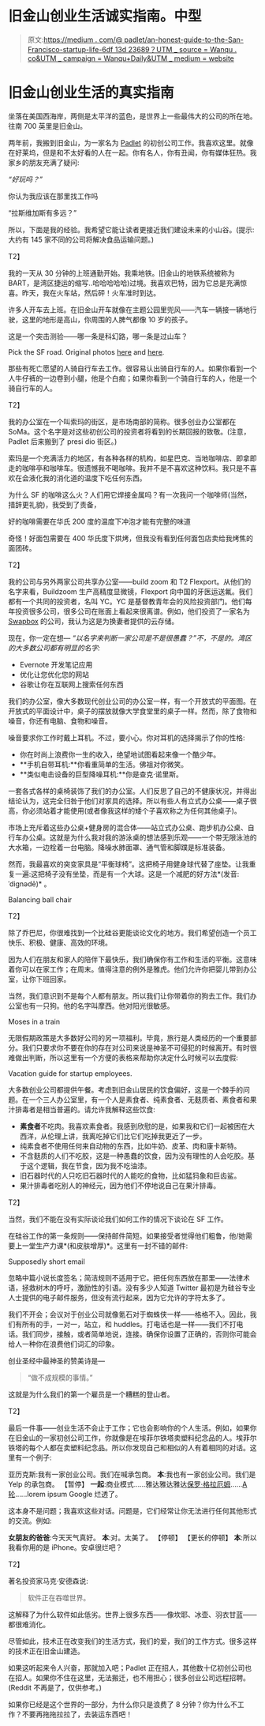 # 旧金山创业生活诚实指南。中型

> 原文:[https://medium . com/@ padlet/an-honest-guide-to-the-San-Francisco-startup-life-6df 13d 23689？UTM _ source = Wanqu . co&UTM _ campaign = Wanqu+Daily&UTM _ medium = website](https://medium.com/@padlet/an-honest-guide-to-the-san-francisco-startup-life-6df13d23689?utm_source=wanqu.co&utm_campaign=Wanqu+Daily&utm_medium=website)

# 旧金山创业生活的真实指南

坐落在美国西海岸，两侧是太平洋的蓝色，是世界上一些最伟大的公司的所在地。往南 700 英里是旧金山。

两年前，我搬到旧金山，为一家名为 [Padlet](https://padlet.com) 的初创公司工作。我喜欢这里。就像在好莱坞，但是和不太好看的人在一起。你有名人，你有丑闻，你有媒体狂热。我家乡的朋友充满了疑问:

*“好玩吗？”*

你认为我应该在那里找工作吗

“拉斯维加斯有多远？”

所以，下面是我的经验。我希望它能让读者更接近我们建设未来的小山谷。(提示:大约有 145 家不同的公司将解决食品运输问题。)

T2】

我的一天从 30 分钟的上班通勤开始。我乘地铁。旧金山的地铁系统被称为 BART，是湾区捷运的缩写..哈哈哈哈哈)过境。我喜欢巴特，因为它总是充满惊喜。昨天，我在火车站，然后砰！火车准时到达。

许多人开车去上班。在旧金山开车就像在主题公园里兜风——汽车一辆接一辆地行驶，这里的地形是高山，你周围的人脾气都像 10 岁的孩子。

这是一个突击测验——哪一条是科幻路，哪一条是过山车？



Pick the SF road. Original photos [here](http://www.kuduweru.info/wp-content/uploads/2015/02/kingda-ka-v7dgdfpa.jpg) and [here](https://blog.parkme.com/2013/04/02/nob-hill-parking/).



那些有死亡愿望的人骑自行车去工作。很容易认出骑自行车的人。如果你看到一个人牛仔裤的一边卷到小腿，他是个白痴；如果你看到一个骑自行车的人，他是一个骑自行车的人。

T2】

我的办公室在一个叫索玛的街区，是市场南部的简称。很多创业办公室都在 SoMa。这个名字是对这些初创公司的投资者将看到的长期回报的致敬。(注意，Padlet 后来搬到了 presi dio 街区。)

索玛是一个充满活力的地区，有各种各样的机构，如星巴克、当地咖啡店、即拿即走的咖啡亭和咖啡车。很遗憾我不喝咖啡。我并不是不喜欢这种饮料。我只是不喜欢在会液化我的消化道的温度下吃任何东西。

为什么 SF 的咖啡这么火？人们用它焊接金属吗？有一次我问一个咖啡师(当然，措辞更礼貌)，我受到了责备，

好的咖啡需要在华氏 200 度的温度下冲泡才能有完整的味道

奇怪！好面包需要在 400 华氏度下烘烤，但我没有看到任何面包店卖给我烤焦的面团砖。

T2】

我的公司与另外两家公司共享办公室——build zoom 和 T2 Flexport。从他们的名字来看，Buildzoom 生产高精度显微镜，Flexport 向中国的牙医运送氟。我们都有一个共同的投资者，名叫 YC。YC 是基督教青年会的风险投资部门。他们每年投资很多公司，很多公司在账面上看起来很离谱。例如，他们投资了一家名为 [Swapbox](http://swapbox.com) 的公司，我认为这是为换妻者提供的云存储。

现在，你一定在想— *“以名字来判断一家公司是不是很愚蠢？”不，不是的。湾区的大多数公司都有明显的名字:*

*   Evernote 开发笔记应用
*   优化让您优化您的网站
*   谷歌让你在互联网上搜索任何东西

我们的办公室，像大多数现代创业公司的办公室一样，有一个开放式的平面图。在开放式的平面设计中，桌子的摆放就像大学食堂里的桌子一样。然而，除了食物和噪音，你还有电脑、食物和噪音。

噪音要求你工作时戴上耳机。不过，要小心。你对耳机的选择揭示了你的性格:

*   你在时尚上浪费你一生的收入，绝望地试图看起来像一个酷少年。
*   **手机自带耳机:**你看重简单的生活。佛祖对你微笑。
*   **类似电击设备的巨型降噪耳机:**你是查克·诺里斯。

一套各式各样的桌椅装饰了我们的办公室。人们反思了自己的不健康状况，并得出结论认为，这完全归咎于他们对家具的选择。所以有些人有立式办公桌——桌子很高，你必须站着才能使用(或者像我这样的矮个子喜欢称之为任何其他桌子)。

市场上充斥着这些办公桌+健身房的混合体——站立式办公桌、跑步机办公桌、自行车办公桌。这就是为什么我对我的游泳桌的想法感到乐观——一个带无限泳池的大水箱，一边栓着一台电脑。降噪水肺面罩、通气管和脚蹼是标准装备。

然而，我最喜欢的突变家具是“平衡球椅”。这把椅子用健身球代替了座垫。让我重复一遍:这把椅子没有坐垫，而是有一个大球。这是一个减肥的好方法*(发音:ˈdiɡnədē)* 。



Balancing ball chair



T2】

除了乔巴尼，你很难找到一个比硅谷更能谈论文化的地方。我们希望创造一个员工快乐、积极、健康、高效的环境。

因为人们在朋友和家人的陪伴下最快乐，我们确保你有工作和生活的平衡。这意味着你可以在家工作；在周末。值得注意的例外是雅虎。他们允许你把婴儿带到办公室，让你下班回家。

当然，我们意识到不是每个人都有朋友。所以我们让你带着你的狗去工作。我们办公室也有一只狗。他的名字叫摩西。他对阳光很敏感。



Moses in a train



无限假期政策是大多数好公司的另一项福利。毕竟，旅行是人类经历的一个重要部分。我们只要求你不要在你的存在对公司来说是神圣不可侵犯的时候离开。有时很难做出判断，所以这里有一个方便的表格来帮助你决定什么时候可以去度假:



Vacation guide for startup employees.



大多数创业公司都提供午餐。考虑到旧金山居民的饮食偏好，这是一个棘手的问题。在一个三人办公室里，有一个人是素食者、纯素食者、无麸质者、素食者和果汁排毒者是相当普遍的。请允许我解释这些饮食:

*   **素食者**不吃肉。我喜欢素食者。我感到欣慰的是，如果我和它们一起被困在大西洋，从伦理上讲，我离吃掉它们比它们吃掉我更近了一步。
*   纯素食者不使用任何来自动物的东西，比如牛奶、皮革、肉和康卡斯特。
*   不含麸质的人们不吃胶，这是一种愚蠢的饮食，因为没有理性的人会吃胶。基于这个逻辑，我在节食，因为我不吃油漆。
*   旧石器时代的人只吃旧石器时代的人能吃的食物，比如猛犸象和巨齿鲨。
*   果汁排毒者吃别人的神经元，因为他们不停地说自己在果汁排毒。

T2】

当然，我们不能在没有实际谈论我们如何工作的情况下谈论在 SF 工作。

在硅谷工作的第一条规则——保持邮件简短。如果接受者觉得他们粗鲁，他/她需要上一堂生产力课*(和皮肤增厚)*。这里有一封不错的邮件:



Supposedly short email



忽略中篇小说长度签名；简洁规则不适用于它。把任何东西放在那里——法律术语，拯救树木的呼吁，激励性的引语。没有多少人知道 Twitter 最初是为硅谷专业人士提供的电子邮件服务，但没有流行起来，因为它允许的字符太多了。

我们不开会；会议对于创业公司就像氪石对于蜘蛛侠一样——格格不入。因此，我们有所有的手，一对一，站立，和 huddles。打电话也是一样——我们不打电话。我们同步，接触，或者简单地说，连接。确保你设置了正确的，否则你可能会给人一种你在浪费他们词汇的印象。

创业圣经中最神圣的赞美诗是—

> “做不成规模的事情。”

这就是为什么我们的第一个雇员是一个糟糕的登山者。

T2】

最后一件事——创业生活不会止于工作；它也会影响你的个人生活。例如，如果你在旧金山的一家初创公司工作，你就像是在埃菲尔铁塔卖塑料纪念品的人。埃菲尔铁塔的每个人都在卖塑料纪念品。所以你发现自己和相似的人有着相同的对话。这里有一个例子:

亚历克斯:我有一家创业公司。我们在喊承包商。
**本**:我也有一家创业公司。我们是 Yelp 的承包商。
【暂停】
**一起**:商业模式……雅达雅达雅达[保罗·格拉厄姆](http://www.onlineworldofwrestling.com/bios/p/paul-graham)……[A 轮](http://en.wikipedia.org/wiki/Serie_A)……lorem ipsum Google 烂透了。

这本身不是问题；我喜欢这些对话。问题是，它们经常让你无法进行任何其他形式的交流。例如:

**女朋友的爸爸**:今天天气真好。
**本**:对。太美了。
【停顿】
【更长的停顿】
**本**:所以我看你用的是 iPhone。安卓很烂吧？

T2】

著名投资家马克·安德森说:

> 软件正在吞噬世界。

这解释了为什么软件如此低劣。世界上很多东西——像坎耶、冰壶、羽衣甘蓝——都很难消化。

尽管如此，技术正在改变我们的生活方式，我们的爱，我们的工作方式。很多这样的技术正在旧金山建造。

如果这听起来令人兴奋，那就加入吧；Padlet 正在招人，其他数十亿初创公司也在招人。如果你不住在这里，无法搬迁，也不用担心；很多创业公司远程招聘。(Reddit 不再是了，仅供参考。)

如果你已经是这个世界的一部分，为什么你只是浪费了 8 分钟？你为什么不工作？不要再拖拖拉拉了，去装运东西吧！